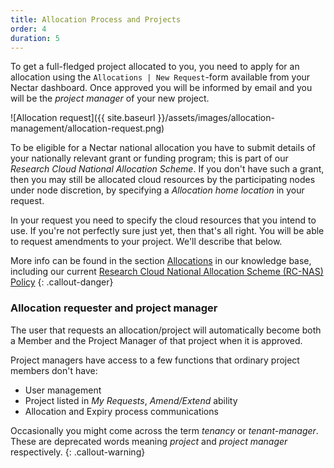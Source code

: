 ```yaml
---
title: Allocation Process and Projects
order: 4
duration: 5
---
```


To get a full-fledged project allocated to you, you need to apply for an allocation using the `Allocations | New Request`-form available from your Nectar dashboard. Once approved you will be informed by email and you will be the *project manager* of your new project.

![Allocation request]({{ site.baseurl }}/assets/images/allocation-management/allocation-request.png)

To be eligible for a Nectar national allocation you have to submit details of your nationally relevant grant or funding program; this is part of our *Research Cloud National Allocation Scheme*. If you don't have such a grant, then you may still be allocated cloud resources by the participating nodes under node discretion, by specifying a *Allocation home location* in your request.

In your request you need to specify the cloud resources that you intend to use. If you're not perfectly sure just yet, then that's all right. You will be able to request amendments to your project. We'll describe that below.

More info can be found in the section [Allocations](https://support.ehelp.edu.au/support/solutions/folders/6000230417) in our knowledge base, including our current [Research Cloud National Allocation Scheme (RC-NAS) Policy](https://support.ehelp.edu.au/support/solutions/articles/6000191233-research-cloud-national-allocation-scheme-rc-nas-policy-)
{: .callout-danger}

### Allocation requester and project manager

The user that requests an allocation/project will automatically become both a Member and the Project Manager of that project when it is approved.

Project managers have access to a few functions that ordinary project members don't have:

- User management
- Project listed in *My Requests*, *Amend/Extend* ability
- Allocation and Expiry process communications

Occasionally you might come across the term *tenancy* or *tenant-manager*. These are deprecated words meaning *project* and *project manager* respectively.
{: .callout-warning}

